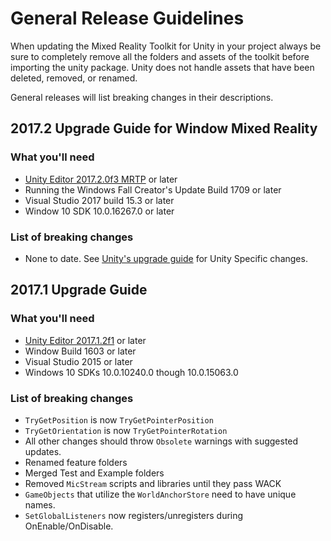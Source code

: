 # General Release Guidelines

When updating the Mixed Reality Toolkit for Unity in your project always be sure to completely remove all the folders and assets of the toolkit before importing the unity package.  Unity does not handle assets that have been deleted, removed, or renamed.

General releases will list breaking changes in their descriptions.

## 2017.2 Upgrade Guide for Window Mixed Reality

### What you'll need

- [Unity Editor 2017.2.0f3 MRTP](http://beta.unity3d.com/download/edcd66fb22ae/download.html) or later
- Running the Windows Fall Creator's Update Build 1709 or later
- Visual Studio 2017 build 15.3 or later
- Window 10 SDK 10.0.16267.0 or later

### List of breaking changes
- None to date.  See [Unity's upgrade guide](https://docs.unity3d.com/Manual/UpgradeGuide20172.html) for Unity Specific changes.

## 2017.1 Upgrade Guide

### What you'll need

- [Unity Editor 2017.1.2f1](https://unity3d.com/unity/whats-new/unity-2017.1.2) or later
- Window Build 1603 or later
- Visual Studio 2015 or later
- Windows 10 SDKs 10.0.10240.0 though 10.0.15063.0

### List of breaking changes
- `TryGetPosition` is now `TryGetPointerPosition`
- `TryGetOrientation` is now `TryGetPointerRotation`
- All other changes should throw `Obsolete` warnings with suggested updates.
- Renamed feature folders
- Merged Test and Example folders
- Removed `MicStream` scripts and libraries until they pass WACK
- `GameObjects` that utilize the `WorldAnchorStore` need to have unique names.
- `SetGlobalListeners` now registers/unregisters during OnEnable/OnDisable.

